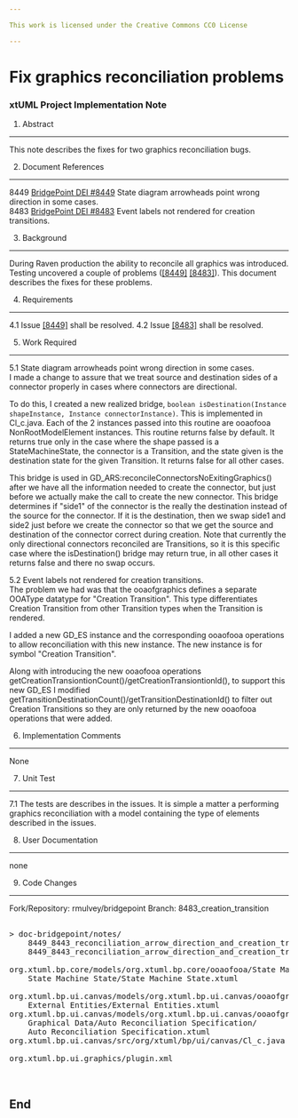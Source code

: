 ```yaml
---

This work is licensed under the Creative Commons CC0 License

---
```


# Fix graphics reconciliation problems
### xtUML Project Implementation Note

1. Abstract
-----------
This note describes the fixes for two graphics reconciliation bugs.

2. Document References
----------------------
<a id="8449"></a>8449 [BridgePoint DEI #8449](https://support.onefact.net/issues/8449) 
State diagram arrowheads point wrong direction in some cases.  
<a id="8483"></a>8483 [BridgePoint DEI #8483](https://support.onefact.net/issues/8483) 
Event labels not rendered for creation transitions.  

3. Background
-------------
During Raven production the ability to reconcile all graphics was introduced. 
Testing uncovered a couple of problems ([[8449]](#8449) [[8483]](#8483)). This 
document describes the fixes for these problems.


4. Requirements
---------------
4.1 Issue [[8449]](#8449) shall be resolved. 
4.2 Issue [[8483]](#8483) shall be resolved.  

5. Work Required
----------------
5.1 State diagram arrowheads point wrong direction in some cases.  
I made a change to assure that we treat source and destination sides of a connector
properly in cases where connectors are directional.

To do this, I created a new realized bridge, 
```boolean isDestination(Instance shapeInstance, Instance connectorInstance)```. 
This is implemented in Cl_c.java. Each of the 2 instances passed into this routine are
ooaofooa NonRootModelElement instances. This routine returns false by default. It returns 
true only in the case where the shape passed is a StateMachineState, the connector
is a Transition, and the state given is the destination state for the given Transition. It 
returns false for all other cases.

This bridge is used in GD_ARS:reconcileConnectorsNoExitingGraphics()
after we have all the information needed to create the connector, but just before we 
actually make the call to create the new connector. This bridge determines if "side1" of
the connector is the really the destination instead of the source for the connector. If 
it is the destination, then we swap side1 and side2 just
before we create the connector so that we get the source and destination of the connector
correct during creation. Note that currently the only directional connectors reconciled
are Transitions, so it is this specific case where the isDestination() 
bridge may return true, in all other cases it returns false and there no swap occurs.


5.2 Event labels not rendered for creation transitions.  
The problem we had was that the ooaofgraphics defines a separate OOAType 
datatype for "Creation Transition". This type differentiates Creation 
Transition from other Transition types when the Transition is rendered. 

I added a new GD_ES instance and the corresponding ooaofooa
operations to allow reconciliation with this new instance. The new
instance is for symbol "Creation Transition". 

Along with introducing the new ooaofooa operations
getCreationTransiontionCount()/getCreationTransiontionId(), to support
this new GD_ES I modified 
getTransitionDestinationCount()/getTransitionDestinationId() to filter
out Creation Transitions so they are only returned by the new ooaofooa
operations that were added.  

6. Implementation Comments
--------------------------
None

7. Unit Test
------------
7.1 The tests are describes in the issues. It is simple a matter a performing
graphics reconciliation with a model containing the type of elements described 
in the issues.

8. User Documentation
---------------------
none

9. Code Changes
---------------
Fork/Repository: rmulvey/bridgepoint
Branch: 8483_creation_transition

<pre>

> doc-bridgepoint/notes/
    8449_8443_reconciliation_arrow_direction_and_creation_transition/
    8449_8443_reconciliation_arrow_direction_and_creation_transition.int.md

org.xtuml.bp.core/models/org.xtuml.bp.core/ooaofooa/State Machine/
    State Machine State/State Machine State.xtuml

org.xtuml.bp.ui.canvas/models/org.xtuml.bp.ui.canvas/ooaofgraphics/
    External Entities/External Entities.xtuml
org.xtuml.bp.ui.canvas/models/org.xtuml.bp.ui.canvas/ooaofgraphics/
    Graphical Data/Auto Reconciliation Specification/
    Auto Reconciliation Specification.xtuml
org.xtuml.bp.ui.canvas/src/org/xtuml/bp/ui/canvas/Cl_c.java

org.xtuml.bp.ui.graphics/plugin.xml


</pre>

End
---

